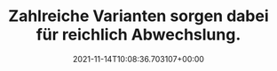 ---
date: '2021-11-14T10:08:36.703107+00:00'
found_at: '2014-12-17'
found_url: http://www.adelholzener.de/schorlen-und-mehr/
title: Zahlreiche Varianten sorgen dabei für reichlich Abwechslung.
---